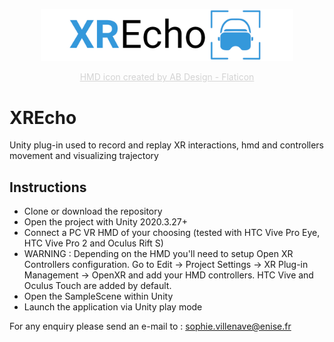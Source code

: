 <p align="center"><img width="80%" src="xrecho_logo.png" alt="XREcho logo"></p>
<p align="center"><a href="https://www.flaticon.com/free-icons/virtual-reality" style="color: lightgray" title="virtual reality icons">HMD icon created by AB Design - Flaticon</a></p>

# XREcho
Unity plug-in used to record and replay XR interactions, hmd and controllers movement and visualizing trajectory
## Instructions
* Clone or download the repository
* Open the project with Unity 2020.3.27+
* Connect a PC VR HMD of your choosing (tested with HTC Vive Pro Eye, HTC Vive Pro 2 and Oculus Rift S)
* WARNING : Depending on the HMD you'll need to setup Open XR Controllers configuration. Go to Edit -> Project Settings -> XR Plug-in Management -> OpenXR and add your HMD controllers. HTC Vive and Oculus Touch are added by default.
* Open the SampleScene within Unity
* Launch the application via Unity play mode

For any enquiry please send an e-mail to : sophie.villenave@enise.fr
